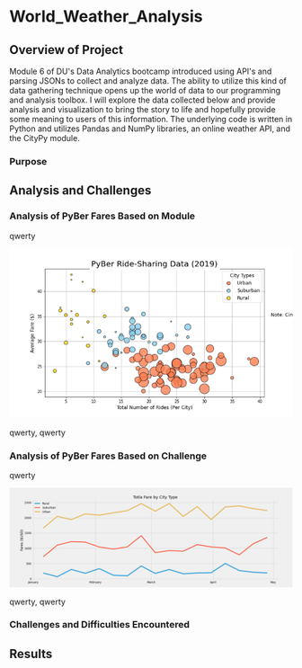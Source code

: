 # World_Weather_Analysis

## Overview of Project
Module 6 of DU's Data Analytics bootcamp introduced using API's and parsing JSONs to collect and analyze data. The ability to utilize this kind of data gathering technique opens up the world of data to our programming and analysis toolbox. I will explore the data collected below and provide analysis and visualization to bring the story to life and hopefully provide some meaning to users of this information. The underlying code is written in Python and utilizes Pandas and NumPy libraries, an online weather API, and the CityPy module.

### Purpose


## Analysis and Challenges

### Analysis of PyBer Fares Based on Module
qwerty
<p align="center">
  <img src="https://github.com/cb19weber/PyBer_Analysis/blob/main/analysis/Fig1.png" />
</p>
qwerty, qwerty

### Analysis of PyBer Fares Based on Challenge
qwerty

<p align="center">
  <img src="https://github.com/cb19weber/PyBer_Analysis/blob/main/analysis/PyBer_fare_summary.png" />
</p>

qwerty, qwerty

### Challenges and Difficulties Encountered


## Results
